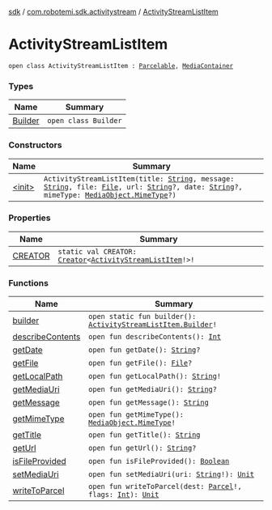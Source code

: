 [sdk](../../index.md) / [com.robotemi.sdk.activitystream](../index.md) / [ActivityStreamListItem](./index.md)

# ActivityStreamListItem

`open class ActivityStreamListItem : `[`Parcelable`](https://developer.android.com/reference/android/os/Parcelable.html)`, `[`MediaContainer`](../../com.robotemi.sdk/-media-container/index.md)

### Types

| Name | Summary |
|---|---|
| [Builder](-builder/index.md) | `open class Builder` |

### Constructors

| Name | Summary |
|---|---|
| [&lt;init&gt;](-init-.md) | `ActivityStreamListItem(title: `[`String`](https://kotlinlang.org/api/latest/jvm/stdlib/kotlin/-string/index.html)`, message: `[`String`](https://kotlinlang.org/api/latest/jvm/stdlib/kotlin/-string/index.html)`, file: `[`File`](https://developer.android.com/reference/java/io/File.html)`, url: `[`String`](https://kotlinlang.org/api/latest/jvm/stdlib/kotlin/-string/index.html)`?, date: `[`String`](https://kotlinlang.org/api/latest/jvm/stdlib/kotlin/-string/index.html)`?, mimeType: `[`MediaObject.MimeType`](../../com.robotemi.sdk/-media-object/-mime-type/index.md)`?)` |

### Properties

| Name | Summary |
|---|---|
| [CREATOR](-c-r-e-a-t-o-r.md) | `static val CREATOR: `[`Creator`](https://developer.android.com/reference/android/os/Parcelable/Creator.html)`<`[`ActivityStreamListItem`](./index.md)`!>!` |

### Functions

| Name | Summary |
|---|---|
| [builder](builder.md) | `open static fun builder(): `[`ActivityStreamListItem.Builder`](-builder/index.md)`!` |
| [describeContents](describe-contents.md) | `open fun describeContents(): `[`Int`](https://kotlinlang.org/api/latest/jvm/stdlib/kotlin/-int/index.html) |
| [getDate](get-date.md) | `open fun getDate(): `[`String`](https://kotlinlang.org/api/latest/jvm/stdlib/kotlin/-string/index.html)`?` |
| [getFile](get-file.md) | `open fun getFile(): `[`File`](https://developer.android.com/reference/java/io/File.html)`?` |
| [getLocalPath](get-local-path.md) | `open fun getLocalPath(): `[`String`](https://kotlinlang.org/api/latest/jvm/stdlib/kotlin/-string/index.html)`!` |
| [getMediaUri](get-media-uri.md) | `open fun getMediaUri(): `[`String`](https://kotlinlang.org/api/latest/jvm/stdlib/kotlin/-string/index.html)`?` |
| [getMessage](get-message.md) | `open fun getMessage(): `[`String`](https://kotlinlang.org/api/latest/jvm/stdlib/kotlin/-string/index.html) |
| [getMimeType](get-mime-type.md) | `open fun getMimeType(): `[`MediaObject.MimeType`](../../com.robotemi.sdk/-media-object/-mime-type/index.md)`!` |
| [getTitle](get-title.md) | `open fun getTitle(): `[`String`](https://kotlinlang.org/api/latest/jvm/stdlib/kotlin/-string/index.html) |
| [getUrl](get-url.md) | `open fun getUrl(): `[`String`](https://kotlinlang.org/api/latest/jvm/stdlib/kotlin/-string/index.html)`?` |
| [isFileProvided](is-file-provided.md) | `open fun isFileProvided(): `[`Boolean`](https://kotlinlang.org/api/latest/jvm/stdlib/kotlin/-boolean/index.html) |
| [setMediaUri](set-media-uri.md) | `open fun setMediaUri(uri: `[`String`](https://kotlinlang.org/api/latest/jvm/stdlib/kotlin/-string/index.html)`!): `[`Unit`](https://kotlinlang.org/api/latest/jvm/stdlib/kotlin/-unit/index.html) |
| [writeToParcel](write-to-parcel.md) | `open fun writeToParcel(dest: `[`Parcel`](https://developer.android.com/reference/android/os/Parcel.html)`!, flags: `[`Int`](https://kotlinlang.org/api/latest/jvm/stdlib/kotlin/-int/index.html)`): `[`Unit`](https://kotlinlang.org/api/latest/jvm/stdlib/kotlin/-unit/index.html) |
